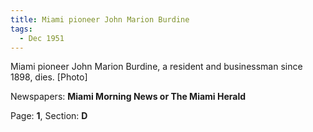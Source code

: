 ```yaml
---  
title: Miami pioneer John Marion Burdine  
tags:  
  - Dec 1951  
---  
```

  
Miami pioneer John Marion Burdine, a resident and businessman since 1898, dies. [Photo]  
  
Newspapers: **Miami Morning News or The Miami Herald**  
  
Page: **1**, Section: **D** 
